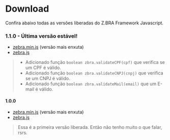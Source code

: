 # Download
Confira abaixo todas as versões liberadas do Z.BRA Framework Javascript.

### 1.1.0 - Última versão estável!

* [zebra.min.js](https://cdn.rawgit.com/zbraestudio/zbra.framework.javascript/v1.1.0/dist/zbra.min.js) (versão mais enxuta)
* [zebra.js](https://cdn.rawgit.com/zbraestudio/zbra.framework.javascript/v1.1.0/dist/zbra.js)


>* Adicionado função ``boolean zbra.validateCPF(cpf)`` que verifica se um CPF é válido.
>* Adicionado função ``boolean zbra.validateCNPJ(cnpj)`` que verifica se um CNPJ é válido.
>* Adicionado função ``boolean zbra.validateMail(email)`` que um E-mail é válido.


#### 1.0.0

* [zebra.min.js](https://cdn.rawgit.com/zbraestudio/zbra.framework.javascript/v1.0.0/dist/zbra.min.js) (versão mais enxuta)
* [zebra.js](https://cdn.rawgit.com/zbraestudio/zbra.framework.javascript/v1.0.0/dist/zbra.js)

> Essa é a primeira versão liberada. Então não tenho muito o que falar, rsrs.
